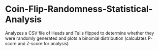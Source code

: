 # Coin-Flip-Randomness-Statistical-Analysis
Analyzes a CSV file of Heads and Tails flipped to determine whether they were randomly generated and plots a binomial distribution (calculates P-score and Z-score for analysis)
